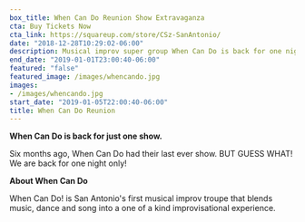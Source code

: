 ```yaml
---
box_title: When Can Do Reunion Show Extravaganza
cta: Buy Tickets Now
cta_link: https://squareup.com/store/CSz-SanAntonio/
date: "2018-12-28T10:29:02-06:00"
description: Musical improv super group When Can Do is back for one night only. Catch them while you can!
end_date: "2019-01-01T23:00:40-06:00"
featured: "false"
featured_image: /images/whencando.jpg
images:
- /images/whencando.jpg
start_date: "2019-01-05T22:00:40-06:00"
title: When Can Do Reunion
---
```


**When Can Do is back for just one show.**

Six months ago, When Can Do had their last ever show. BUT GUESS WHAT! We are back for one night only!

**About When Can Do**

When Can Do! is San Antonio's first musical improv troupe that blends music, dance and song into a one of a kind improvisational experience.

